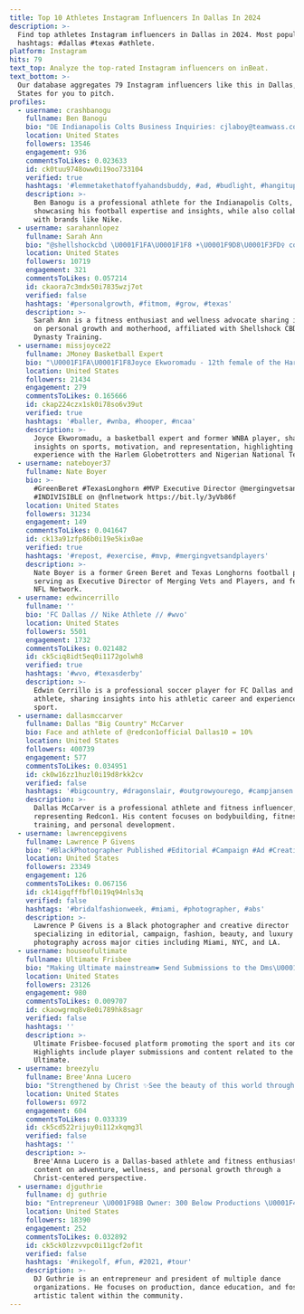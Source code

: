 ```yaml
---
title: Top 10 Athletes Instagram Influencers In Dallas In 2024
description: >-
  Find top athletes Instagram influencers in Dallas in 2024. Most popular
  hashtags: #dallas #texas #athlete.
platform: Instagram
hits: 79
text_top: Analyze the top-rated Instagram influencers on inBeat.
text_bottom: >-
  Our database aggregates 79 Instagram influencers like this in Dallas, United
  States for you to pitch.
profiles:
  - username: crashbanogu
    fullname: Ben Banogu
    bio: "DE Indianapolis Colts Business Inquiries: cjlaboy@teamwass.com @nike athlete Dallas, TX || TCU \U0001F3C8\U0001F438 ||"
    location: United States
    followers: 13546
    engagement: 936
    commentsToLikes: 0.023633
    id: ck0tuu9748oww0i19oo733104
    verified: true
    hashtags: '#lemmetakethatoffyahandsbuddy, #ad, #budlight, #hangitup'
    description: >-
      Ben Banogu is a professional athlete for the Indianapolis Colts,
      showcasing his football expertise and insights, while also collaborating
      with brands like Nike.
  - username: sarahannlopez
    fullname: Sarah Ann
    bio: "@shellshockcbd \U0001F1FA\U0001F1F8 ☀️\U0001F9D8\U0001F3FD‍♀️ code: sarah - #fitmom \U0001F467\U0001F3FD\U0001F476\U0001F3FD WBFF \U0001F48E\U0001F49C @dynastytraining"
    location: United States
    followers: 10719
    engagement: 321
    commentsToLikes: 0.057214
    id: ckaora7c3mdx50i7835wzj7ot
    verified: false
    hashtags: '#personalgrowth, #fitmom, #grow, #texas'
    description: >-
      Sarah Ann is a fitness enthusiast and wellness advocate sharing insights
      on personal growth and motherhood, affiliated with Shellshock CBD and
      Dynasty Training.
  - username: missjoyce22
    fullname: JMoney Basketball Expert
    bio: "\U0001F1FA\U0001F1F8Joyce Ekworomadu - 12th female of the Harlem Globetrotters\U0001F30D \U0001F3C6Former WNBA\U0001F3C6 \U0001F1F3\U0001F1ECNigerian Nat'l Team\U0001F1F3\U0001F1EC \U0001F3A4Motivational Speaker\U0001F3A4"
    location: United States
    followers: 21434
    engagement: 279
    commentsToLikes: 0.165666
    id: ckap224czx1sk0i78so6v39ut
    verified: true
    hashtags: '#baller, #wnba, #hooper, #ncaa'
    description: >-
      Joyce Ekworomadu, a basketball expert and former WNBA player, shares
      insights on sports, motivation, and representation, highlighting her
      experience with the Harlem Globetrotters and Nigerian National Team.
  - username: nateboyer37
    fullname: Nate Boyer
    bio: >-
      #GreenBeret #TexasLonghorn #MVP Executive Director @mergingvetsandplayers
      #INDIVISIBLE on @nflnetwork https://bit.ly/3yVb86f
    location: United States
    followers: 31234
    engagement: 149
    commentsToLikes: 0.041647
    id: ck13a91zfp86b0i19e5kix0ae
    verified: true
    hashtags: '#repost, #exercise, #mvp, #mergingvetsandplayers'
    description: >-
      Nate Boyer is a former Green Beret and Texas Longhorns football player,
      serving as Executive Director of Merging Vets and Players, and featured on
      NFL Network.
  - username: edwincerrillo
    fullname: ''
    bio: 'FC Dallas // Nike Athlete // #wvo'
    location: United States
    followers: 5501
    engagement: 1732
    commentsToLikes: 0.021482
    id: ck5ciq8idt5eq0i1172golwh8
    verified: true
    hashtags: '#wvo, #texasderby'
    description: >-
      Edwin Cerrillo is a professional soccer player for FC Dallas and a Nike
      athlete, sharing insights into his athletic career and experiences in the
      sport.
  - username: dallasmccarver
    fullname: Dallas "Big Country" McCarver
    bio: Face and athlete of @redcon1official Dallas10 = 10%
    location: United States
    followers: 400739
    engagement: 577
    commentsToLikes: 0.034951
    id: ck0w16zz1huzl0i19d8rkk2cv
    verified: false
    hashtags: '#bigcountry, #dragonslair, #outgrowyourego, #campjansen'
    description: >-
      Dallas McCarver is a professional athlete and fitness influencer,
      representing Redcon1. His content focuses on bodybuilding, fitness
      training, and personal development.
  - username: lawrencepgivens
    fullname: Lawrence P Givens
    bio: "#BlackPhotographer Published #Editorial #Campaign #Ad #CreativeDirector #Photographer #Fashion #Beauty #Luxury \U0001F4CD#Miami #NYC #LA #CHI #Global DM us"
    location: United States
    followers: 23349
    engagement: 126
    commentsToLikes: 0.067156
    id: ck14igqfffbfl0i19q94nls3q
    verified: false
    hashtags: '#bridalfashionweek, #miami, #photographer, #abs'
    description: >-
      Lawrence P Givens is a Black photographer and creative director
      specializing in editorial, campaign, fashion, beauty, and luxury
      photography across major cities including Miami, NYC, and LA.
  - username: houseofultimate
    fullname: Ultimate Frisbee
    bio: "Making Ultimate mainstream❤️ Send Submissions to the Dms\U0001F49C - @goodboysultimate is OUT!!"
    location: United States
    followers: 23126
    engagement: 980
    commentsToLikes: 0.009707
    id: ckaowgrmq8v8e0i789hk8sagr
    verified: false
    hashtags: ''
    description: >-
      Ultimate Frisbee-focused platform promoting the sport and its community.
      Highlights include player submissions and content related to the growth of
      Ultimate.
  - username: breezylu
    fullname: Bree'Anna Lucero
    bio: "Strengthened by Christ ✨See the beauty of this world through my eyes✨ Adventure\U0001F334Fitness\U0001F4AALuna\U0001F43E Athlete- @mansports 20% (BREEZY) Dallas, TX"
    location: United States
    followers: 6972
    engagement: 604
    commentsToLikes: 0.033339
    id: ck5cd522rijuy0i112xkqmg3l
    verified: false
    hashtags: ''
    description: >-
      Bree'Anna Lucero is a Dallas-based athlete and fitness enthusiast sharing
      content on adventure, wellness, and personal growth through a
      Christ-centered perspective.
  - username: djguthrie
    fullname: dj guthrie
    bio: "Entrepreneur \U0001F98B Owner: 300 Below Productions \U0001F48E President: @luxdanceco ⭕️ President: @ensodanceco Faculty: @ladancemagic \U0001F43A WolfPack Alpha"
    location: United States
    followers: 18390
    engagement: 252
    commentsToLikes: 0.032892
    id: ck5ck0lzzvvpc0i11gcf2of1t
    verified: false
    hashtags: '#nikegolf, #fun, #2021, #tour'
    description: >-
      DJ Guthrie is an entrepreneur and president of multiple dance
      organizations. He focuses on production, dance education, and fostering
      artistic talent within the community.
---
```


